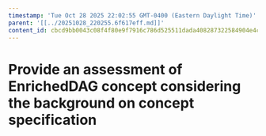 ```yaml
---
timestamp: 'Tue Oct 28 2025 22:02:55 GMT-0400 (Eastern Daylight Time)'
parent: '[[../20251028_220255.6f617eff.md]]'
content_id: cbcd9bb0043c08f4f80e9f7916c786d525511dada408287322584904e4cf9ea7
---
```


# Provide an assessment of EnrichedDAG concept considering the background on concept specification
